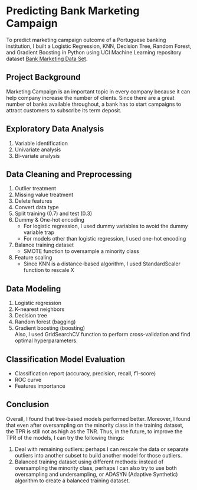 # Predicting Bank Marketing Campaign
To predict marketing campaign outcome of a Portuguese banking institution, I built a Logistic Regression, KNN, Decision Tree, Random Forest, and Gradient Boosting in Python using UCI Machine Learning repository dataset [Bank Marketing Data Set](https://archive.ics.uci.edu/ml/datasets/Bank+Marketing).
## Project Background
Marketing Campaign is an important topic in every company because it can help company increase the number of clients. Since there are a great number of banks available throughout, a bank has to start campaigns to attract customers to subscribe its term deposit. 
## Exploratory Data Analysis
1. Variable identification
2. Univariate analysis
3. Bi-variate analysis
## Data Cleaning and Preprocessing
1. Outlier treatment
2. Missing value treatment
3. Delete features
4. Convert data type
5. Split training (0.7) and test (0.3)
6. Dummy & One-hot encoding
   - For logistic regression, I used dummy variables to avoid the dummy variable trap
   - For models other than logistic regression, I used one-hot encoding
7. Balance training dataset
   - SMOTE function to oversample a minority class
8. Feature scaling
   - Since KNN is a distance-based algorithm, I used StandardScaler function to rescale X
## Data Modeling
1. Logistic regression
2. K-nearest neighbors
3. Decision tree
4. Random forest (bagging)
5. Gradient boosting (boosting)</br>
Also, I used GridSearchCV function to perform cross-validation and find optimal hyperparameters.
## Classification Model Evaluation
   - Classification report (accuracy, precision, recall, f1-score)
   - ROC curve
   - Features importance
## Conclusion
Overall, I found that tree-based models performed better. Moreover, I found that even after oversampling on the minority class in the training dataset, the TPR is still not as high as the TNR. Thus, in the future, to improve the TPR of the models, I can try the following things: 
1. Deal with remaining outliers: perhaps I can rescale the data or separate outliers into another subset to build another model for those outliers.
2. Balanced training dataset using different methods: instead of oversampling the minority class, perhaps I can also try to use both oversampling and undersampling, or ADASYN (Adaptive Synthetic) algorithm to create a balanced training dataset.
